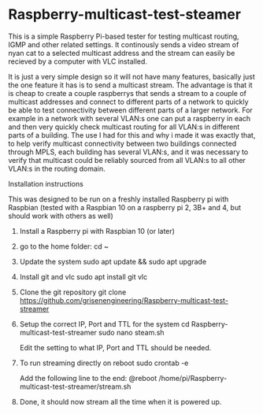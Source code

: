 # Raspberry-multicast-test-steamer
This is a simple Raspberry Pi-based tester for testing multicast routing, IGMP and other related settings. It continously sends a video stream of nyan cat to a selected 
multicast address and the stream can easily be recieved by a computer with VLC installed.

It is just a very simple design so it will not have many features, basically just the one feature it has is to send a multicast stream. The advantage is that it is cheap to create a couple raspberrys that sends a stream
to a couple of multicast addresses and connect to different parts of a network to quickly be able to test connectivity between different parts of a larger network. For example in a network with several VLAN:s
one can put a raspberry in each and then very quickly check multicast routing for all VLAN:s in different parts of a building. The use I had for this and why i made it was exactly that, to help verify multicast connectivity between two
buildings connected through MPLS, each building has several VLAN:s, and it was necessary to verify that multicast could be reliably sourced from all VLAN:s to all other VLAN:s in the routing domain.


Installation instructions

This was designed to be run on a freshly installed Raspberry pi with Raspbian (tested with a Raspbian 10 on a raspberry pi 2, 3B+ and 4, but should work with others as well)

1. Install a Raspberry pi with Raspbian 10 (or later)

2. go to the home folder:
	cd ~

3. Update the system
	sudo apt update && sudo apt upgrade

4. Install git and vlc
	sudo apt install git vlc

5. Clone the git repository
	git clone https://github.com/grisenengineering/Raspberry-multicast-test-streamer
	
6. Setup the correct IP, Port and TTL for the system
	cd Raspberry-multicast-test-streamer
	sudo nano steam.sh
	
	Edit the setting to what IP, Port and TTL should be needed.
	
7. To run streaming directly on reboot
	sudo crontab -e
	
	Add the following line to the end:
	@reboot /home/pi/Raspberry-multicast-test-streamer/stream.sh
	
8. Done, it should now stream all the time when it is powered up.
